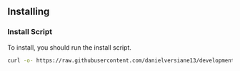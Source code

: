 ## Installing

### Install Script

To install, you should run the install script.

```sh
curl -o- https://raw.githubusercontent.com/danielversiane13/development-projects/main/install.sh | bash
```
